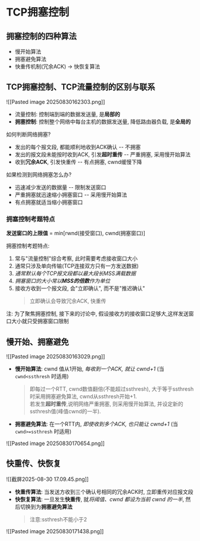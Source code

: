 # TCP拥塞控制

## 拥塞控制的四种算法

- 慢开始算法
- 拥塞避免算法
- 快重传机制(冗余ACK) -> 快恢复算法

## TCP拥塞控制、TCP流量控制的区别与联系

![[Pasted image 20250830162303.png]]

- 流量控制: 控制端到端的数据发送量, 是**局部的**
- **拥塞控制**: 控制整个网络中每台主机的数据发送量, 降低路由器负载, 是**全局的**

如何判断网络拥塞?

- 发出的每个报文段, 都能顺利地收到ACK确认 -- 不拥塞
- 发出的报文段未能按时收到ACK, 引发**超时重传** -- 严重拥塞, 采用慢开始算法
- 收到**冗余ACK**, 引发快重传 -- 有点拥塞, cwnd缓慢下降

如果检测到网络拥塞怎么办?

- 迅速减少发送的数据量 -- 限制发送窗口
- 严重拥塞就迅速缩小拥塞窗口 -- 采用慢开始算法
- 有点拥塞就适当缩小拥塞窗口

### 拥塞控制考题特点

**发送窗口的上限值** = min[rwnd(接受窗口), cwnd(拥塞窗口)]

拥塞控制考题特点:

1. 常与"流量控制"综合考察, 此时需要考虑接收窗口大小
2. 通常只涉及单向传输(TCP连接双方只有一方发送数据)
3. _通常默认每个TCP报文段都以最大段长MSS满载数据_
4. _拥塞窗口的大小常以**MSS的倍数**作为单位_
5. 接收方收到一个报文段, 会"立即确认", 而不是"推迟确认"
   > 立即确认会导致冗余ACK, 快重传

注: 为了聚焦拥塞控制, 接下来的讨论中, 假设接收方的接收窗口足够大,这样发送窗口大小就只受拥塞窗口限制

## 慢开始、拥塞避免

![[Pasted image 20250830163029.png]]

- **慢开始算法**: cwnd 值从1开始, _每收到⼀个ACK, 就让 cwnd+1_ (当 `cwnd<ssthresh` 时适⽤)
  > 即每过一个RTT, cwnd数值翻倍(不能超过ssthresh), 大于等于ssthresh时采用拥塞避免算法, cwnd从ssthresh开始+1. <BR>
  > 若发生**超时重传**,说明网络严重拥塞, 则采用慢开始算法, 并设定新的ssthresh值(峰值cwnd的一半).
- **拥塞避免算法**: 在⼀个RTT内, _即使收到多个ACK, 也只能让 cwnd+1_ (当 `cwnd>=ssthresh` 时适⽤)

![[Pasted image 20250830170654.png]]

## 快重传、快恢复

![[截屏2025-08-30 17.09.45.png]]

- **快重传算法**: 当发送方收到三个确认号相同的冗余ACK时, ⽴即重传对应报⽂段
- **快恢复算法**: ⼀旦发生**快重传**, 就*将阈值、cwnd 都设为当前 cwnd 的⼀半*, 然后切换到为**拥塞避免算法**
  > 注意:ssthresh不能小于2

![[Pasted image 20250830171438.png]]

